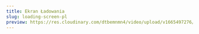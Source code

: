 ```yaml
---
title: Ekran Ładowania
slug: loading-screen-pl
preview: https://res.cloudinary.com/dtbemnmn4/video/upload/v1665497276/loading-screen_a32zcg.webm
---
```


